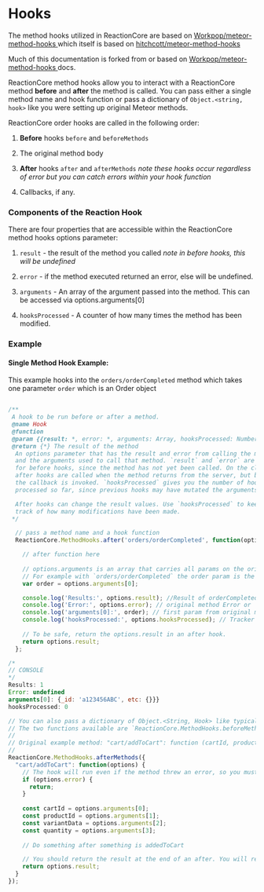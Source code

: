 # Hooks

The method hooks utilized in ReactionCore are based on [Workpop/meteor-method-hooks
](https://github.com/Workpop/meteor-method-hooks) which itself is based on [hitchcott/meteor-method-hooks](https://github.com/hitchcott/meteor-method-hooks)

Much of this documentation is forked from or based on [Workpop/meteor-method-hooks
](https://github.com/Workpop/meteor-method-hooks) docs.

ReactionCore method hooks allow you to interact with a ReactionCore method **before** and **after** the method is called.
You can pass either a single method name and hook function or pass a dictionary of `Object.<string, hook>` like you were setting up
original Meteor methods.

ReactionCore order hooks are called in the following order:

1) **Before** hooks `before` and `beforeMethods`

2) The original method body

3) **After** hooks `after` and `afterMethods` 
*note these hooks occur regardless of error but you can catch errors within your hook function*

4) Callbacks, if any.

### Components of the Reaction Hook

There are four properties that are accessible within the ReactionCore method hooks options parameter:

1) `result` - the result of the method you called *note in before hooks, this will be undefined*

2) `error` - if the method executed returned an error, else will be undefined.

3) `arguments` - An array of the argument passed into the method. This can be accessed via options.arguments[0]

4) `hooksProcessed` - A counter of how many times the method has been modified.

### Example

#### Single Method Hook Example:
This example hooks into the `orders/orderCompleted` method which takes one parameter `order` which is an Order object

```javascript

/**
 A hook to be run before or after a method.
 @name Hook
 @function
 @param {{result: *, error: *, arguments: Array, hooksProcessed: Number}}
 @return {*} The result of the method
  An options parameter that has the result and error from calling the method
  and the arguments used to call that method. `result` and `error` are null
  for before hooks, since the method has not yet been called. On the client,
  after hooks are called when the method returns from the server, but before
  the callback is invoked. `hooksProcessed` gives you the number of hooks
  processed so far, since previous hooks may have mutated the arguments.

  After hooks can change the result values. Use `hooksProcessed` to keep
  track of how many modifications have been made.
 */

  // pass a method name and a hook function
  ReactionCore.MethodHooks.after('orders/orderCompleted', function(options){

    // after function here
    
    // options.arguments is an array that carries all params on the original method.
    // For example with `orders/orderCompleted` the order param is the first (and only) param.
    var order = options.arguments[0];

    console.log('Results:', options.result); //Result of orderCompleted method
    console.log('Error:', options.error); // original method Error or `undefined` if successful
    console.log('arguments[0]:', order); // first param from original method (order object in this case)
    console.log('hooksProcessed:', options.hooksProcessed); // Tracker that looks at amount times result was modified previously
    
    // To be safe, return the options.result in an after hook.
    return options.result;
  };

/* 
// CONSOLE
*/
Results: 1
Error: undefined
arguments[0]: {_id: 'a123456ABC', etc: {}}}
hooksProcessed: 0 

// You can also pass a dictionary of Object.<String, Hook> like typical Meteor.methods.
// The two functions available are `ReactionCore.MethodHooks.beforeMethods` and `ReactionCore.MethodHooks.afterMethods`.
//
// Original example method: "cart/addToCart": function (cartId, productId, variantData, quantity)
//
ReactionCore.MethodHooks.afterMethods({
  "cart/addToCart": function(options) {
    // The hook will run even if the method threw an error, so you must always check for an error!
    if (options.error) {
      return;
    }
    
    const cartId = options.arguments[0];
    const productId = options.arguments[1];
    const variantData = options.arguments[2];
    const quantity = options.arguments[3];
    
    // Do something after something is addedToCart

    // You should return the result at the end of an after. You will receive a warning if a result was expected.
    return options.result;
  }
});
```
